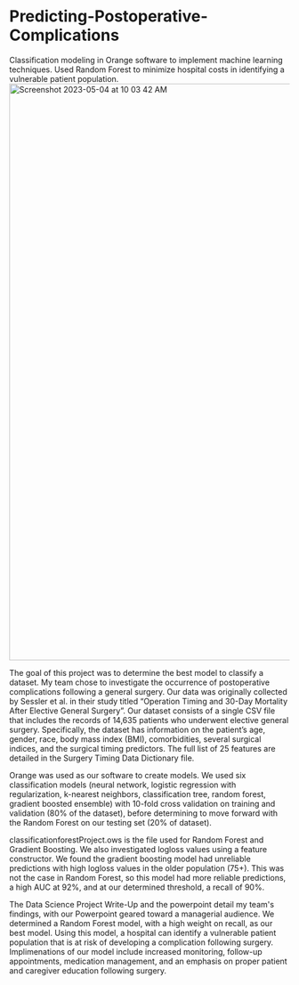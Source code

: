 # Predicting-Postoperative-Complications
Classification modeling in Orange software to implement machine learning techniques. Used Random Forest to minimize hospital costs in identifying a vulnerable patient population.
<img width="1036" alt="Screenshot 2023-05-04 at 10 03 42 AM" src="https://user-images.githubusercontent.com/116750192/236248579-8efccfd1-cdb1-4665-828b-fb0bd215959f.png">

The goal of this project was to determine the best model to classify a dataset. My team chose to investigate the occurrence of postoperative complications following a general surgery. Our data was originally collected by Sessler et al. in their study titled “Operation Timing and 30-Day Mortality After Elective General Surgery”. Our dataset consists of a single CSV file that includes the records of 14,635 patients who underwent elective general surgery. Specifically, the dataset has information on the patient’s age, gender, race, body mass index (BMI), comorbidities, several surgical indices, and the surgical timing predictors. The full list of 25 features are detailed in the Surgery Timing Data Dictionary file. 

Orange was used as our software to create models. We used six classification models (neural network, logistic regression with regularization, k-nearest neighbors, classification tree, random forest, gradient boosted ensemble) with 10-fold cross validation on training and validation (80% of the dataset), before determining to move forward with the Random Forest on our testing set (20% of dataset). 

classificationforestProject.ows is the file used for Random Forest and Gradient Boosting. We also investigated logloss values using a feature constructor. We found the gradient boosting model had unreliable predictions with high logloss values in the older population (75+). This was not the case in Random Forest, so this model had more reliable predictions, a high AUC at 92%, and at our determined threshold, a recall of 90%.

The Data Science Project Write-Up and the powerpoint detail my team's findings, with our Powerpoint geared toward a managerial audience. We determined a Random Forest model, with a high weight on recall, as our best model. Using this model, a hospital can identify a vulnerable patient population that is at risk of developing a complication following surgery. Implimenations of our model include increased monitoring, follow-up appointments, medication management, and an emphasis on proper patient and caregiver education following surgery. 
